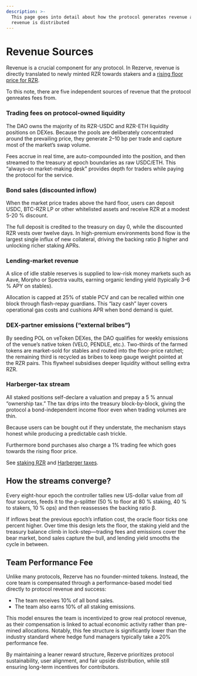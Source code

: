 ```yaml
---
description: >-
  This page goes into detail about how the protocol generates revenue and how
  revenue is distributed
---
```


# Revenue Sources

Revenue is a crucial component for any protocol. In Rezerve, revenue is directly translated to newly minted RZR towards stakers and a [rising floor price for RZR](yield-mechanics/price-hard-floor.md).

To this note, there are five independent sources of revenue that the protocol genreates fees from.

### **Trading fees on protocol-owned liquidity**

The DAO owns the majority of its RZR-USDC and RZR-ETH liquidity positions on DEXes. Because the pools are deliberately concentrated around the prevailing price, they generate 2–10 bp per trade and capture most of the market’s swap volume.

Fees accrue in real time, are auto-compounded into the position, and then streamed to the treasury at epoch boundaries as raw USDC/ETH. This “always-on market-making desk” provides depth for traders while paying the protocol for the service.

### **Bond sales (discounted inflow)**

When the market price trades above the hard floor, users can deposit USDC, BTC-RZR LP or other whitelisted assets and receive RZR at a modest 5-20 % discount.

The full deposit is credited to the treasury on day 0, while the discounted RZR vests over twelve days. In high-premium environments bond flow is the largest single influx of new collateral, driving the backing ratio β higher and unlocking richer staking APRs.

### **Lending-market revenue**

A slice of idle stable reserves is supplied to low-risk money markets such as Aave, Morpho or Spectra vaults, earning organic lending yield (typically 3–6 % APY on stables).

Allocation is capped at 25% of stable PCV and can be recalled within one block through flash-repay guardians. This “lazy cash” layer covers operational gas costs and cushions APR when bond demand is quiet.

### **DEX-partner emissions (“external bribes”)**

By seeding POL on veToken DEXes, the DAO qualifies for weekly emissions of the venue’s native token (VELO, PENDLE, etc.). Two-thirds of the farmed tokens are market-sold for stables and routed into the floor-price ratchet; the remaining third is recycled as bribes to keep gauge weight pointed at the RZR pairs. This flywheel subsidises deeper liquidity without selling extra RZR.

### **Harberger-tax stream**

All staked positions self-declare a valuation and prepay a 5 % annual “ownership tax.” The tax drips into the treasury block-by-block, giving the protocol a bond-independent income floor even when trading volumes are thin.

Because users can be bought out if they understate, the mechanism stays honest while producing a predictable cash trickle.

Furthermore bond purchases also charge a 1% trading fee which goes towards the rising floor price.

See [staking RZR](staking-rzr-srzr/) and [Harberger taxes](revenue-sources.md#harberger-tax-stream).

## How the streams converge?

Every eight-hour epoch the controller tallies new US-dollar value from _all_ four sources, feeds it to the ρ-splitter (50 % to floor at 80 % staking, 40 % to stakers, 10 % ops) and then reassesses the backing ratio β.

If inflows beat the previous epoch’s inflation cost, the oracle floor ticks one percent higher. Over time this design lets the floor, the staking yield and the treasury balance climb in lock-step—trading fees and emissions cover the bear market, bond sales capture the bull, and lending yield smooths the cycle in between.

## Team Performance Fee

Unlike many protocols, Rezerve has no founder-minted tokens. Instead, the core team is compensated through a performance-based model tied directly to protocol revenue and success:

* The team receives 10% of all bond sales.
* The team also earns 10% of all staking emissions.

This model ensures the team is incentivized to grow real protocol revenue, as their compensation is linked to actual economic activity rather than pre-mined allocations. Notably, this fee structure is significantly lower than the industry standard where hedge fund managers typically take a 20% performance fee.

By maintaining a leaner reward structure, Rezerve prioritizes protocol sustainability, user alignment, and fair upside distribution, while still ensuring long-term incentives for contributors.
